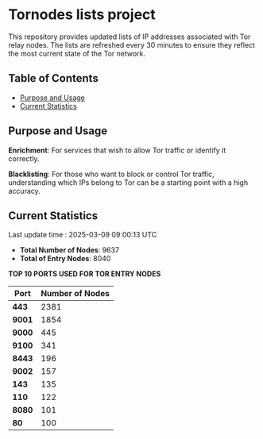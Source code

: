 # Tornodes lists project

This repository provides updated lists of IP addresses associated with Tor relay nodes. The lists are refreshed every 30 minutes to ensure they reflect the most current state of the Tor network.

## Table of Contents

- [Purpose and Usage](#purpose-and-usage)
- [Current Statistics](#current-statistics)


## Purpose and Usage

**Enrichment**: For services that wish to allow Tor traffic or identify it correctly.

**Blacklisting**: For those who want to block or control Tor traffic, understanding which IPs belong to Tor can be a starting point with a high accuracy.

## Current Statistics

Last update time : 2025-03-09 09:00:13 UTC

- **Total Number of Nodes**: 9637
- **Total of Entry Nodes**: 8040

**TOP 10 PORTS USED FOR TOR ENTRY NODES**

| **Port** | **Number of Nodes** |
|------|-----------------|
| **443**   | 2381  |
| **9001**   | 1854  |
| **9000**   | 445  |
| **9100**   | 341  |
| **8443**   | 196  |
| **9002**   | 157  |
| **143**   | 135  |
| **110**   | 122  |
| **8080**   | 101  |
| **80**   | 100  |

